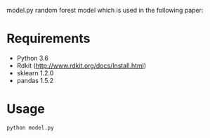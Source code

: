 model.py random forest model which is used in the following paper:

# Requirements

* Python 3.6
* Rdkit (http://www.rdkit.org/docs/Install.html)
* sklearn 1.2.0
* pandas 1.5.2
  
# Usage
``` 
python model.py
```
